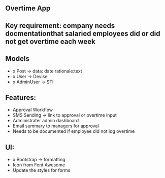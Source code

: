  ## Overtime App
 
 ## Key requirement: company needs docmentationthat salaried employees did or did not get overtime each week
 
 ## Models
 - x Post -> data: date rationale:text
 - x User -> Devise
 - x AdminUser -> STI
 

 ## Features:
 - Approval Workflow
 - SMS Sending -> link to approval or overtime input
 - Administrater admin dashboard
 - Email summary to managers for approval
 - Needs to be documented if employee did not log overtime
 
 ## UI:
 - x Bootstrap -> formatting 
 - Icon from Font Awesome
 - Update the styles for forms
 